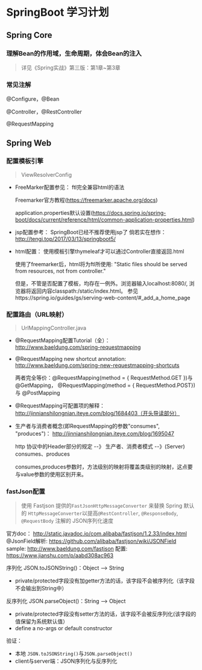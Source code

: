 # SpringBoot 学习计划
## Spring Core
### 理解Bean的作用域，生命周期，体会Bean的注入
> 详见《Spring实战》第三版：第1章~第3章
### 常见注解
@Configure，@Bean

@Controller，@RestController

@RequestMapping
## Spring Web
### 配置模板引擎
> ViewResolverConfig
- FreeMarker配置参见：
  ftl完全兼容html的语法
 
  Freemarker官方教程(https://freemarker.apache.org/docs)
  
  application.properties默认设置(https://docs.spring.io/spring-boot/docs/current/reference/html/common-application-properties.html)
- jsp配置参考：
  SpringBoot已经不推荐使用jsp了
  倘若实在想作：http://tengj.top/2017/03/13/springboot5/
- html配置：
  使用模板引擎thymeleaf才可以通过Controller直接返回.html

  使用了freemarker后，html将为ftl所使用: "Static files should be served from resources, not from controller."
  
  但是，不管是否配置了模板，均存在一例外。浏览器输入localhost:8080/, 浏览器将返回内容classpath:/static/index.html。 参见https://spring.io/guides/gs/serving-web-content/#_add_a_home_page
### 配置路由（URL映射） 
> UrlMappingController.java
- @RequestMapping配置Tutorial（全）：
   http://www.baeldung.com/spring-requestmapping
- @RequestMapping new shortcut annotation:
   http://www.baeldung.com/spring-new-requestmapping-shortcuts
   
   两者完全等价：@RequestMapping(method = { RequestMethod.GET })与 @GetMapping，  @RequestMapping(method = { RequestMethod.POST}) 与 @PostMapping
- @RequestMapping可配置项的解释：
    http://jinnianshilongnian.iteye.com/blog/1684403（开头导读部分）
- 生产者与消费者概念(即RequestMapping的参数"consumes", "produces")：
    http://jinnianshilongnian.iteye.com/blog/1695047
    
    http 协议中的Header部分的规定 --》 生产者、消费者模式 --》(Server) consumes、produces

    consumes,produces参数时，方法级别的映射将覆盖类级别的映射，这点要与value参数的使用区别开来。
    
### fastJson配置
> 使用 Fastjson 提供的`FastJsonHttpMessageConverter` 来替换 Spring 默认的 `HttpMessageConverter`以提高`@RestController`, `@ResponseBody`, `@RequestBody` 注解的 JSON序列化速度

官方doc： http://static.javadoc.io/com.alibaba/fastjson/1.2.33/index.html
@JsonField解析: https://github.com/alibaba/fastjson/wiki/JSONField
sample: http://www.baeldung.com/fastjson
配置: https://www.jianshu.com/p/aabd308ac963


序列化 JSON.toJSONString()：Object --> String
- private/protected字段没有加getter方法的话，该字段不会被序列化（该字段不会输出到String中）

反序列化 JSON.parseObject()：String --> Object
- private/protected字段没有setter方法的话，该字段不会被反序列化(该字段的值保留为系统默认值）
- define a no-args or default constructor

验证：
- 本地 `JSON.toJSONString()`与`JSON.parseObject()`
- client与server端：JSON序列化与反序列化
